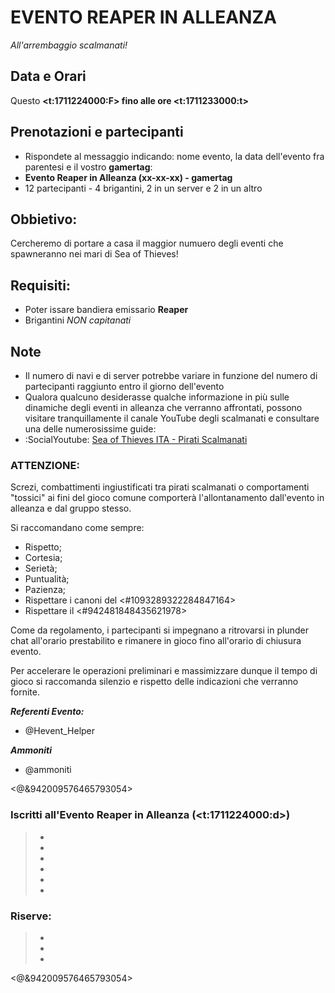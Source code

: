 # EVENTO REAPER IN ALLEANZA

*All'arrembaggio scalmanati!*

## Data e Orari
Questo **<t:1711224000:F> fino alle ore <t:1711233000:t>**

## Prenotazioni e partecipanti
- Rispondete al messaggio indicando: nome evento, la data dell'evento fra parentesi e il vostro **gamertag**:
 - __Evento Reaper in Alleanza (xx-xx-xx) - gamertag__
- 12 partecipanti - 4 brigantini, 2 in un server e 2 in un altro

## Obbietivo:
Cercheremo di portare a casa il maggior numuero degli eventi che spawneranno nei mari di Sea of Thieves!

## Requisiti:
- Poter issare bandiera emissario **Reaper**
- Brigantini *NON capitanati*

## Note
- Il numero di navi e di server potrebbe variare in funzione del numero di partecipanti raggiunto entro il giorno dell'evento
- Qualora qualcuno desiderasse qualche informazione in più sulle dinamiche degli eventi in alleanza che verranno affrontati, possono visitare tranquillamente il canale YouTube degli scalmanati e consultare una delle numerosissime guide:
 - :SocialYoutube: [Sea of Thieves ITA - Pirati Scalmanati](<https://www.youtube.com/c/SeaofThievesITAPiratiScalmanati>)

### ATTENZIONE:
Screzi, combattimenti ingiustificati tra pirati scalmanati o comportamenti "tossici" ai fini del gioco comune comporterà l'allontanamento dall'evento in alleanza e dal gruppo stesso.

Si raccomandano come sempre:
- Rispetto;
- Cortesia;
- Serietà;
- Puntualità;
- Pazienza;
- Rispettare i canoni del <#1093289322284847164>
- Rispettare il <#942481848435621978>

Come da regolamento, i partecipanti si impegnano a ritrovarsi in plunder chat all'orario prestabilito e rimanere in gioco fino all'orario di chiusura evento.

Per accelerare le operazioni preliminari e massimizzare dunque il tempo di gioco si raccomanda silenzio e rispetto delle indicazioni che verranno fornite.

***Referenti Evento:***
- @Hevent_Helper

***Ammoniti***
- @ammoniti

<@&942009576465793054>




### Iscritti all'Evento Reaper in Alleanza (<t:1711224000:d>)
> - 
> - 
> - 
> - 
> - 
> - 

### Riserve:
> - 
> - 
> - 

<@&942009576465793054>
